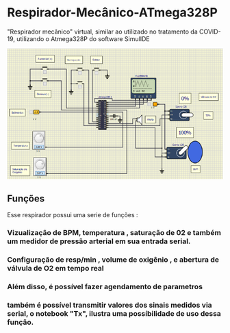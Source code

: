# Respirador-Mecânico-ATmega328P
"Respirador mecânico" virtual, similar ao utilizado no tratamento da COVID-19, utilizando o Atmega328P do software SimulIDE

![](Sprint_9/resp.PNG)

## Funções
Esse respirador possui uma serie de funções :
### Vizualização de BPM, temperatura , saturação de 02 e também um medidor de pressão arterial em sua entrada serial.
### Configuração de resp/min , volume de oxigênio , e abertura de válvula de O2 em tempo real
### Além disso, é possível fazer agendamento de parametros
### também é possível transmitir valores dos sinais medidos via serial, o notebook "Tx", ilustra uma possíbilidade de uso dessa função.


